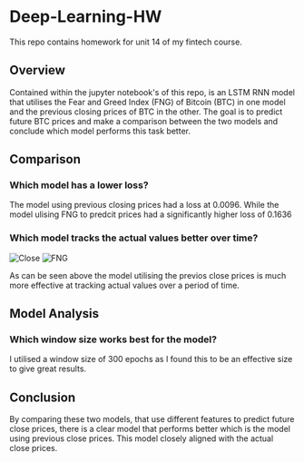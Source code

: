 # Deep-Learning-HW
This repo contains homework for unit 14 of my fintech course.

## Overview
Contained within the jupyter notebook's of this repo, is an LSTM RNN model that utilises the Fear and Greed Index (FNG) of Bitcoin (BTC) in one model and the previous closing prices of BTC in the other. The goal is to predict future BTC prices and make a comparison between the two models and conclude which model performs this task better.

## Comparison
### Which model has a lower loss?
  The model using previous closing prices had a loss at 0.0096. While the model ulising FNG to predcit prices had a significantly higher loss of 0.1636
### Which model tracks the actual values better over time?
![Close](https://user-images.githubusercontent.com/99452833/176668982-ef059b47-86cd-4add-85bd-e862dc52a8b2.png)
![FNG](https://user-images.githubusercontent.com/99452833/176669107-f9eac620-945a-4d8d-9165-29cf15ea90b7.png)

As can be seen above the model utilising the previos close prices is much more effective at tracking actual values over a period of time.

## Model Analysis
### Which window size works best for the model?
I utilised a window size of 300 epochs as I found this to be an effective size to give great results.

## Conclusion 
By comparing these two models, that use different features to predict future close prices, there is a clear model that performs better which is the model using previous close prices. This model closely aligned with the actual close prices.

